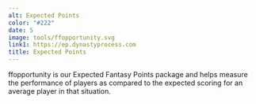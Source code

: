 ```yaml
---
alt: Expected Points
color: "#222"
date: 5
image: tools/ffopportunity.svg
link1: https://ep.dynastyprocess.com
title: Expected Points
---
```


ffopportunity is our Expected Fantasy Points package and helps measure the performance of players as compared to the expected scoring for an average player in that situation. 
